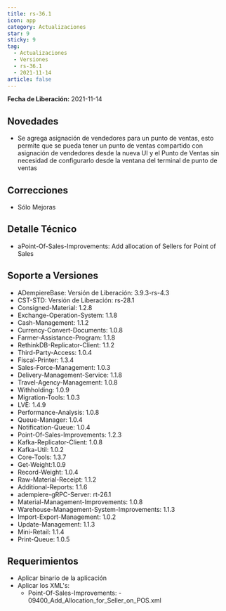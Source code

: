 ```yaml
---
title: rs-36.1
icon: app
category: Actualizaciones
star: 9
sticky: 9
tag:
  - Actualizaciones
  - Versiones
  - rs-36.1
  - 2021-11-14
article: false
---
```


**Fecha de Liberación:** 2021-11-14

## Novedades

- Se agrega asignación de vendedores para un punto de ventas, esto permite que se pueda tener un punto de ventas compartido con asignación de vendedores desde la nueva UI y el Punto de Ventas sin necesidad de configurarlo desde la ventana del terminal de punto de ventas

## Correcciones

- Sólo Mejoras

## Detalle Técnico

- aPoint-Of-Sales-Improvements: Add allocation of Sellers for Point of Sales

## Soporte a Versiones

- ADempiereBase: Versión de Liberación: 3.9.3-rs-4.3
- CST-STD: Versión de Liberación: rs-28.1
- Consigned-Material: 1.2.8
- Exchange-Operation-System: 1.1.8
- Cash-Management: 1.1.2
- Currency-Convert-Documents: 1.0.8
- Farmer-Assistance-Program: 1.1.8
- RethinkDB-Replicator-Client: 1.1.2
- Third-Party-Access: 1.0.4
- Fiscal-Printer: 1.3.4
- Sales-Force-Management: 1.0.3
- Delivery-Management-Service: 1.1.8
- Travel-Agency-Management: 1.0.8
- Withholding: 1.0.9
- Migration-Tools: 1.0.3
- LVE: 1.4.9
- Performance-Analysis: 1.0.8
- Queue-Manager: 1.0.4
- Notification-Queue: 1.0.4
- Point-Of-Sales-Improvements: 1.2.3
- Kafka-Replicator-Client: 1.0.8
- Kafka-Util: 1.0.2
- Core-Tools: 1.3.7
- Get-Weight:1.0.9
- Record-Weight: 1.0.4
- Raw-Material-Receipt: 1.1.2
- Additional-Reports: 1.1.6
- adempiere-gRPC-Server: rt-26.1
- Material-Management-Improvements: 1.0.8
- Warehouse-Management-System-Improvements: 1.1.3
- Import-Export-Management: 1.0.2
- Update-Management: 1.1.3
- Mini-Retail: 1.1.4
- Print-Queue: 1.0.5

## Requerimientos

- Aplicar binario de la aplicación
- Aplicar los XML's:
  - Point-Of-Sales-Improvements:
        - 09400_Add_Allocation_for_Seller_on_POS.xml
